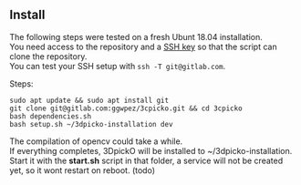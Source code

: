 ## Install
The following steps were tested on a fresh Ubunt 18.04 installation.  
You need access to the repository and a [SSH key](https://docs.gitlab.com/ee/ssh/) so that the script can clone the repository.  
You can test your SSH setup with ```ssh -T git@gitlab.com```.

Steps:  
```
sudo apt update && sudo apt install git
git clone git@gitlab.com:ggwpez/3cpicko.git && cd 3cpicko
bash dependencies.sh
bash setup.sh ~/3dpicko-installation dev 
```
The compilation of opencv could take a while.  
If everything completes, 3DpickO will be installed to ~/3dpicko-installation.  
Start it with the <b>start.sh</b> script in that folder, a service will not be created yet, so it wont restart on reboot. (todo)